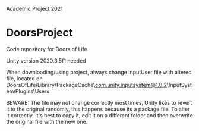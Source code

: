Academic Project 2021

# DoorsProject
Code repository for Doors of Life

Unity version 2020.3.5f1 needed

When downloading/using project, always change InputUser file with altered file, located on
DoorsOfLife\Library\PackageCache\com.unity.inputsystem@1.0.2\InputSystem\Plugins\Users

BEWARE: The file may not change correctly most times, Unity likes to revert it to the original randomly, this happens because its a package file. To alter it correctly, it's best to copy it, edit it on a different folder and then overwrite the original file with the new one.


